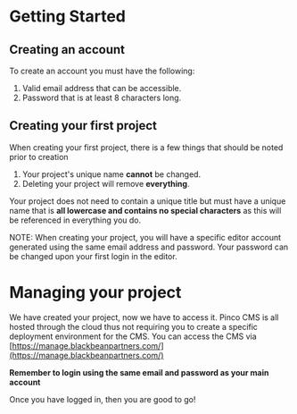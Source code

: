 # Getting Started

## Creating an account

To create an account you must have the following:

1. Valid email address that can be accessible.
2. Password that is at least 8 characters long.

## Creating your first project

When creating your first project, there is a few things that should be noted prior to creation

1. Your project's unique name **cannot** be changed.
2. Deleting your project will remove **everything**.

Your project does not need to contain a unique title but must have a unique name that is **all lowercase and contains no special characters** as this will be referenced in everything you do.

NOTE: When creating your project, you will have a specific editor account generated using the same email address and password. Your password can be changed upon your first login in the editor.

# Managing your project

We have created your project, now we have to access it. Pinco CMS is all hosted through the cloud thus not requiring you to create a specific deployment environment for the CMS. You can access the CMS via [https://manage.blackbeanpartners.com/](https://manage.blackbeanpartners.com/)

**Remember to login using the same email and password as your main account**

Once you have logged in, then you are good to go!